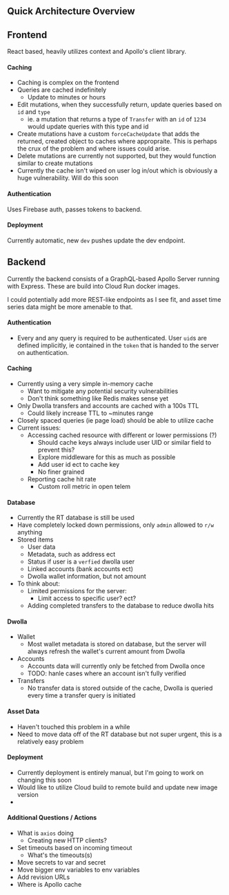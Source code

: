 ## Quick Architecture Overview

## Frontend
React based, heavily utilizes context and Apollo's client library.

#### Caching
- Caching is complex on the frontend
- Queries are cached indefinitely 
  - Update to minutes or hours
- Edit mutations, when they successfully return, update queries based on `id` and `type`
  - ie. a mutation that returns a type of `Transfer` with an `id` of `1234` would update queries with this type and id 
- Create mutations have a custom `forceCacheUpdate` that adds the returned, created object to caches where appropraite. This is perhaps the crux of the problem and where issues could arise.
- Delete mutations are currently not supported, but they would function similar to create mutations
- Currently the cache isn't wiped on user log in/out which is obviously a huge vulnerability. Will do this soon

#### Authentication
Uses Firebase auth, passes tokens to backend.

#### Deployment
Currently automatic, new `dev` pushes update the dev endpoint.

## Backend
Currently the backend consists of a GraphQL-based Apollo Server running with Express. These are build into Cloud Run docker images.

I could potentially add more REST-like endpoints as I see fit, and asset time series data might be more amenable to that.

#### Authentication
- Every and any query is required to be authenticated. User `uid`s are defined implicitly, ie contained in the `token` that is handed to the server on authentication.

#### Caching
- Currently using a very simple in-memory cache
  - Want to mitigate any potential security vulnerabilities 
  - Don't think something like Redis makes sense yet
- Only Dwolla transfers and accounts are cached with a 100s TTL
  - Could likely increase TTL to ~minutes range
- Closely spaced queries (ie page load) should be able to utilize cache 
- Current issues:
  - Accessing cached resource with different or lower permissions (?)
    - Should cache keys always include user UID or similar field to prevent this?
    - Explore middleware for this as much as possible
    - Add user id ect to cache key
    - No finer grained 
  - Reporting cache hit rate
    - Custom roll metric in open telem

#### Database
- Currently the RT database is still be used
- Have completely locked down permissions, only `admin` allowed to `r/w` anything
- Stored items
    - User data
    - Metadata, such as address ect
    - Status if user is a `verfied` dwolla user
    - Linked accounts (bank accounts ect)
    - Dwolla wallet information, but not amount
- To think about:
  - Limited permissions for the server:
    - Limit access to specific user? ect?
  - Adding completed transfers to the database to reduce dwolla hits

#### Dwolla
- Wallet
  - Most wallet metadata is stored on database, but the server will always refresh the wallet's current amount from Dwolla
- Accounts
  - Accounts data will currently only be fetched from Dwolla once
  - TODO: hanle cases where an account isn't fully verified
- Transfers
  - No transfer data is stored outside of the cache, Dwolla is queried every time a transfer query is initiated

#### Asset Data
- Haven't touched this problem in a while
- Need to move data off of the RT database but not super urgent, this is a relatively easy problem

#### Deployment
- Currently deployment is entirely manual, but I'm going to work on changing this soon
- Would like to utilize Cloud build to remote build and update new image version
- 

#### Additional Questions / Actions 
- What is `axios` doing
  - Creating new HTTP clients?
- Set timeouts based on incoming timeout
  - What's the timeouts(s)
- Move secrets to var and secret
- Move bigger env variables to env variables 
- Add revision URLs
- Where is Apollo cache